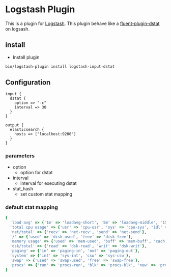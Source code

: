 # Logstash Plugin

This is a plugin for [Logstash](https://github.com/elastic/logstash). This plugin behave like a [fluent-plugin-dstat](https://github.com/shun0102/fluent-plugin-dstat) on logsash.


## install

- Install plugin
```sh
bin/logstash-plugin install logstash-input-dstat
```

## Configuration

```
input {
  dstat {
    option => "-c"
    interval => 30
  }
}

output {
  elasticsearch {
    hosts => ["localhost:9200"]
  }
}
```

### parameters

* option
    * option for dstat
* interval
    * interval for executing dstat
* stat_hash
    * set custom stat mapping

### default stat mapping

``` ruby
{
  'load avg' => {'1m' => 'loadavg-short', '5m' => 'loadavg-middle', '15m' => 'loadavg-long'},
  'total cpu usage' => {'usr' => 'cpu-usr', 'sys' => 'cpu-sys', 'idl' => 'cpu-idl', 'wai' => 'cpu-wai', 'hiq' => 'cpu-hiq', 'siq' => 'cpu-siq'},
  'net/total' => {'recv' => 'net-recv', 'send' => 'net-send'},
  '/' => {'used' => 'disk-used', 'free' => 'disk-free'},
  'memory usage' => {'used' => 'mem-used', 'buff' => 'mem-buff', 'cach' => 'mem-cach', 'free' => 'mem-free'},
  'dsk/total' => {'read' => 'dsk-read', 'writ' => 'dsk-writ'},
  'paging' => {'in' => 'paging-in', 'out' => 'paging-out'},
  'system' => {'int' => 'sys-int', 'csw' => 'sys-csw'},
  'swap' => {'used' => 'swap-used', 'free' => 'swap-free'},
  'procs' => {'run' => 'procs-run', 'blk' => 'procs-blk', 'new' => 'procs-new'}
}
```
